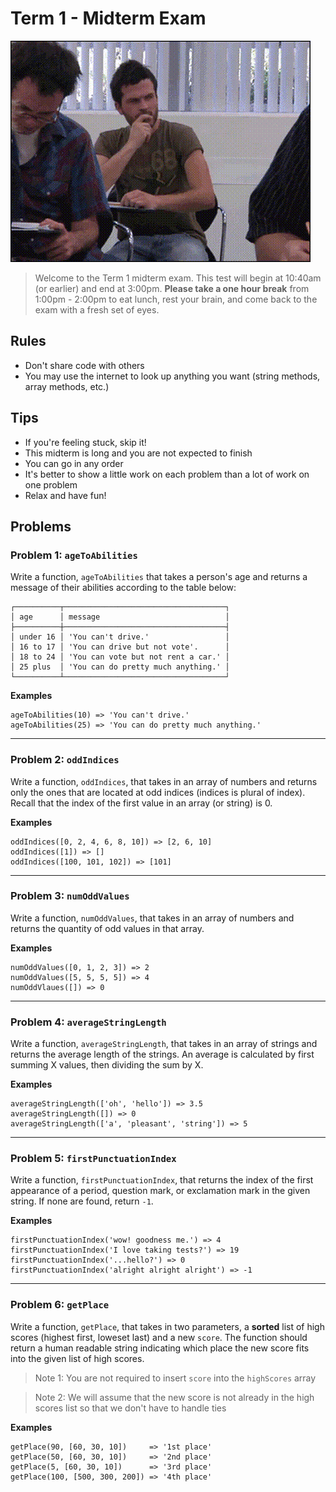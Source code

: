 # Term 1 - Midterm Exam

<img src='./motivation.gif' />

> Welcome to the Term 1 midterm exam. This test will begin at 10:40am (or earlier) and end at 3:00pm. **Please take a one hour break** from 1:00pm - 2:00pm to eat lunch, rest your brain, and come back to the exam with a fresh set of eyes.

## Rules

* Don't share code with others
* You may use the internet to look up anything you want (string methods, array methods, etc.)

## Tips

* If you're feeling stuck, skip it!
* This midterm is long and you are not expected to finish
* You can go in any order
* It's better to show a little work on each problem than a lot of work on one problem
* Relax and have fun!

## Problems

### Problem 1: `ageToAbilities`

Write a function, `ageToAbilities` that takes a person's age and returns a message of their abilities according to the table below:

```
┌──────────┬────────────────────────────────────┐
│ age      │ message                            │
├──────────┼────────────────────────────────────┤
│ under 16 │ 'You can't drive.'                 │
│ 16 to 17 │ 'You can drive but not vote'.      │
│ 18 to 24 │ 'You can vote but not rent a car.' │
│ 25 plus  │ 'You can do pretty much anything.' │
└──────────┴────────────────────────────────────┘
```

**Examples**
```
ageToAbilities(10) => 'You can't drive.'
ageToAbilities(25) => 'You can do pretty much anything.'
```

---

### Problem 2: `oddIndices`

Write a function, `oddIndices`, that takes in an array of numbers and returns only the ones that are located at odd indices (indices is plural of index). Recall that the index of the first value in an array (or string) is 0.

**Examples**
```
oddIndices([0, 2, 4, 6, 8, 10]) => [2, 6, 10]
oddIndices([1]) => []
oddIndices([100, 101, 102]) => [101]
```

---

### Problem 3: `numOddValues`

Write a function, `numOddValues`, that takes in an array of numbers and returns the quantity of odd values in that array.

**Examples**
```
numOddValues([0, 1, 2, 3]) => 2
numOddValues([5, 5, 5, 5]) => 4
numOddVlaues([]) => 0
```

---

### Problem 4: `averageStringLength`

Write a function, `averageStringLength`, that takes in an array of strings and returns the average length of the strings. An average is calculated by first summing X values, then dividing the sum by X.

**Examples**
```
averageStringLength(['oh', 'hello']) => 3.5
averageStringLength([]) => 0
averageStringLength(['a', 'pleasant', 'string']) => 5
```

---

### Problem 5: `firstPunctuationIndex`

Write a function, `firstPunctuationIndex`, that returns the index of the first appearance of a period, question mark, or exclamation mark in the given string. If none are found, return `-1`.

**Examples**
```
firstPunctuationIndex('wow! goodness me.') => 4
firstPunctuationIndex('I love taking tests?') => 19
firstPunctuationIndex('...hello?') => 0
firstPunctuationIndex('alright alright alright') => -1
```

---

### Problem 6: `getPlace`

Write a function, `getPlace`, that takes in two parameters, a **sorted** list of high scores (highest first, loweset last)
and a new `score`. The function should return a human readable string indicating which 
place the new score fits into the given list of high scores.

> Note 1: You are not required to insert `score` into the `highScores` array 

> Note 2: We will assume that the new score is not already in the high scores list
so that we don't have to handle ties

**Examples**
```
getPlace(90, [60, 30, 10])     => '1st place'
getPlace(50, [60, 30, 10])     => '2nd place'
getPlace(5, [60, 30, 10])      => '3rd place'
getPlace(100, [500, 300, 200]) => '4th place'
```
